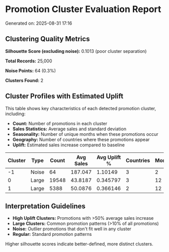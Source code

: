 # Promotion Cluster Evaluation Report

Generated on: 2025-08-31 17:16

## Clustering Quality Metrics

**Silhouette Score (excluding noise):** 0.1013 (poor cluster separation)

**Total Records:** 25,000

**Noise Points:** 64 (0.3%)

**Clusters Found:** 2

## Cluster Profiles with Estimated Uplift

This table shows key characteristics of each detected promotion cluster, including:

- **Count:** Number of promotions in each cluster
- **Sales Statistics:** Average sales and standard deviation
- **Seasonality:** Number of unique months when these promotions occur
- **Geography:** Number of countries where these promotions appear
- **Uplift:** Estimated sales increase compared to baseline

|   Cluster | Type   |   Count |   Avg Sales |   Avg Uplift % |   Countries |   Months |
|-----------|--------|---------|-------------|----------------|-------------|----------|
|        -1 | Noise  |      64 |    187.047  |       1.10149  |           3 |        2 |
|         0 | Large  |   19548 |     43.8187 |       0.345797 |           3 |       12 |
|         1 | Large  |    5388 |     50.0876 |       0.366146 |           2 |       12 |

## Interpretation Guidelines

- **High Uplift Clusters:** Promotions with >50% average sales increase
- **Large Clusters:** Common promotion patterns (>10% of all promotions)
- **Noise:** Outlier promotions that don't fit well in any cluster
- **Regular:** Standard promotion patterns

Higher silhouette scores indicate better-defined, more distinct clusters.
